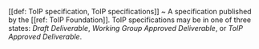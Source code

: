 [[def: ToIP specification, ToIP specifications]]
~ A specification published by the [[ref: ToIP Foundation]]. ToIP specifications may be in one of three states: *Draft Deliverable*, *Working Group Approved Deliverable*, or *ToIP Approved Deliverable*.

